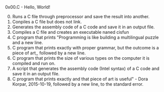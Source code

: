 0x00.C - Hello, World!

0. Runs a C file through preprocessor and save the result into another.
1. Conpiles a C file but does not link.
2. Generates the assembly code of a C code and save it in an output file.
3. Compiles a C file and creates an executable naned cisfun
4. C program that prints "Programming is like building a multilingual puzzle and a new line.
5. C program that prints exactly with proper grammar, but the outcome is a piece of art,, followed by a new line.
6.  C program that prints the size of various types on the computer it is compiled and run on.
7.  A script that generates the assembly code (Intel syntax) of a C code and save it in an output file.
8. C program that prints exactly and that piece of art is useful" - Dora Korpar, 2015-10-19, followed by a new line, to the standard error.
